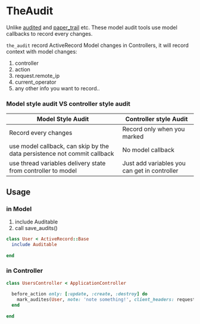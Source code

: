 # TheAudit

Unlike [audited](https://github.com/collectiveidea/audited) and [paper_trail](https://github.com/airblade/paper_trail) etc. These model audit tools use model callbacks to record every changes.

`the_audit` record ActiveRecord Model changes in Controllers, it will record context with model changes:

1. controller
2. action
3. request.remote_ip
4. current_operator
5. any other info you want to record..

### Model style audit VS controller style audit

| Model Style Audit | Controller style Audit |
| --- | --- |
| Record every changes | Record only when you marked |
| use model callback, can skip by the data persistence not commit callback | No model callback |
| use thread variables delivery state from controller to model | Just add variables you can get in controller |

## Usage

### in Model
1. include Auditable
2. call save_audits()

```ruby
class User < ActiveRecord::Base
  include Auditable
  
end

```

### in Controller

```ruby
class UsersController < ApplicationController
  
  before_action only: [:update, :create, :destroy] do
    mark_audites(User, note: 'note something!', client_headers: request.headers)
  end
  
end
```